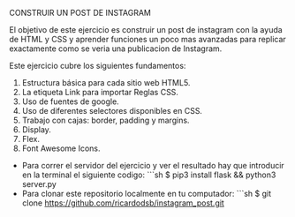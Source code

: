 CONSTRUIR UN POST DE INSTAGRAM

El objetivo de este ejercicio es construir un post de instagram con la ayuda de HTML y CSS y aprender funciones un poco mas avanzadas para replicar exactamente como se veria una publicacion de Instagram.

Este ejercicio cubre los siguientes fundamentos:

1. Estructura básica para cada sitio web HTML5.
2. La etiqueta Link para importar Reglas CSS.
3. Uso de fuentes de google.
4. Uso de diferentes selectores disponibles en CSS.
5. Trabajo con cajas: border, padding y margins.
6. Display.
7. Flex.
8. Font Awesome Icons.

* Para correr el servidor del ejercicio y ver el resultado hay que introducir en la terminal el siguiente codigo: ```sh $ pip3 install flask && python3 server.py
* Para clonar este repositorio localmente en tu computador: ```sh $ git clone https://github.com/ricardodsb/instagram_post.git
